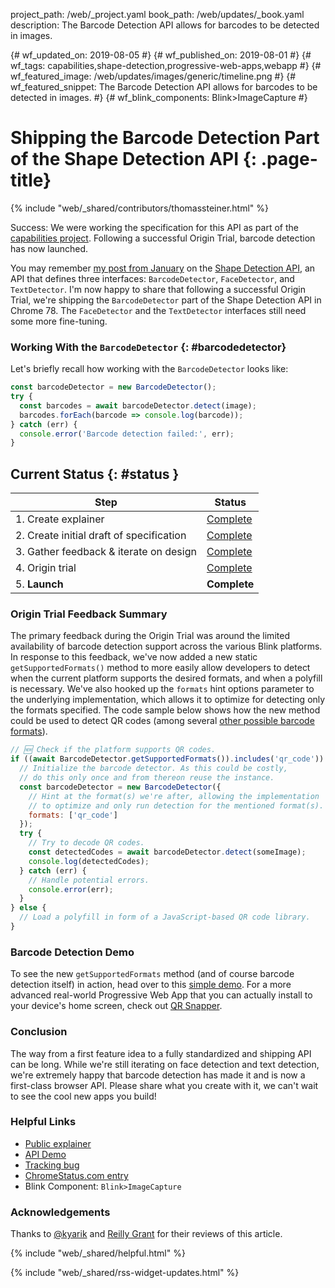 project_path: /web/_project.yaml
book_path: /web/updates/_book.yaml
description: The Barcode Detection API allows for barcodes to be detected in images.

{# wf_updated_on: 2019-08-05 #}
{# wf_published_on: 2019-08-01 #}
{# wf_tags: capabilities,shape-detection,progressive-web-apps,webapp #}
{# wf_featured_image: /web/updates/images/generic/timeline.png #}
{# wf_featured_snippet: The Barcode Detection API allows for barcodes to be detected in images. #}
{# wf_blink_components: Blink>ImageCapture #}

# Shipping the Barcode Detection Part of the Shape Detection API {: .page-title}

{% include "web/_shared/contributors/thomassteiner.html" %}

<div class="clearfix"></div>

Success: We were working the specification for this API as part of the
[capabilities project](/web/updates/capabilities). Following a successful Origin Trial,
barcode detection has now launched.

You may remember [my post from January](../01/shape-detection)
on the [Shape Detection API](https://wicg.github.io/shape-detection-api),
an API that defines three interfaces: `BarcodeDetector`, `FaceDetector`,
and `TextDetector`. I'm now happy to share that following a successful Origin Trial,
we're shipping the `BarcodeDetector` part of the Shape Detection API in Chrome&nbsp;78.
The `FaceDetector` and the `TextDetector` interfaces still need some more fine-tuning.

### Working With the `BarcodeDetector` {: #barcodedetector}

Let's briefly recall how working with the `BarcodeDetector` looks like:

```js
const barcodeDetector = new BarcodeDetector();
try {
  const barcodes = await barcodeDetector.detect(image);
  barcodes.forEach(barcode => console.log(barcode));
} catch (err) {
  console.error('Barcode detection failed:', err);
}
```

## Current Status {: #status }

| Step                                       | Status                               |
| ------------------------------------------ | ------------------------------------ |
| 1. Create explainer                        | [Complete][explainer]                |
| 2. Create initial draft of specification   | [Complete][spec]                     |
| 3. Gather feedback & iterate on design     | [Complete][wicg-discourse]           |
| 4. Origin trial                            | [Complete][ot]                       |
| 5. **Launch**                              | **Complete**                         |

### Origin Trial Feedback Summary

The primary feedback during the Origin Trial was around the limited availability
of barcode detection support across the various Blink platforms.
In response to this feedback, we've now added a new static `getSupportedFormats()` method
to more easily allow developers to detect when the current platform supports
the desired formats, and when a polyfill is necessary.
We've also hooked up the `formats` hint options parameter to the underlying implementation,
which allows it to optimize for detecting only the formats specified.
The code sample below shows how the new method could be used to detect QR codes
(among several
[other possible barcode formats](https://wicg.github.io/shape-detection-api/#enumdef-barcodeformat)).

```js
// 🆕 Check if the platform supports QR codes.
if ((await BarcodeDetector.getSupportedFormats()).includes('qr_code')) {
  // Initialize the barcode detector. As this could be costly,
  // do this only once and from thereon reuse the instance.
  const barcodeDetector = new BarcodeDetector({
    // Hint at the format(s) we're after, allowing the implementation
    // to optimize and only run detection for the mentioned format(s).
    formats: ['qr_code']
  });
  try {
    // Try to decode QR codes.
    const detectedCodes = await barcodeDetector.detect(someImage);
    console.log(detectedCodes);
  } catch (err) {
    // Handle potential errors.
    console.error(err);
  }
} else {
  // Load a polyfill in form of a JavaScript-based QR code library.
}
```

### Barcode Detection Demo

To see the new `getSupportedFormats` method (and of course barcode detection itself) in action,
head over to this [simple demo][demo].
For a more advanced real-world Progressive Web App
that you can actually install to your device's home screen,
check out [QR Snapper](https://qrsnapper.com/).

### Conclusion

The way from a first feature idea to a fully standardized and shipping API can be long.
While we're still iterating on face detection and text detection,
we're extremely happy that barcode detection has made it and is now a first-class browser API.
Please share what you create with it, we can't wait to see the cool new apps you build!

### Helpful Links

* [Public explainer][explainer]
* [API Demo][demo]
* [Tracking bug][cr-bug]
* [ChromeStatus.com entry][cr-status]
* Blink Component: `Blink>ImageCapture`

### Acknowledgements

Thanks to [@kyarik](https://github.com/kyarik) and [Reilly Grant](https://github.com/reillyeon)
for their reviews of this article.

{% include "web/_shared/helpful.html" %}

{% include "web/_shared/rss-widget-updates.html" %}

[spec]: https://wicg.github.io/shape-detection-api
[issues]: https://github.com/WICG/shape-detection-api/issues
[demo]: https://glitch.com/~codelab-barcode-detection
[cr-bug]: https://bugs.chromium.org/p/chromium/issues/detail?id=728474
[cr-status]: https://www.chromestatus.com/feature/4757990523535360
[explainer]: https://docs.google.com/document/d/1QeCDBOoxkElAB0x7ZpM3VN3TQjS1ub1mejevd2Ik1gQ/edit
[wicg-discourse]: https://discourse.wicg.io/t/rfc-proposal-for-face-detection-api/1642/3
[ot]: https://developers.chrome.com/origintrials/#/view_trial/-2341871806232657919